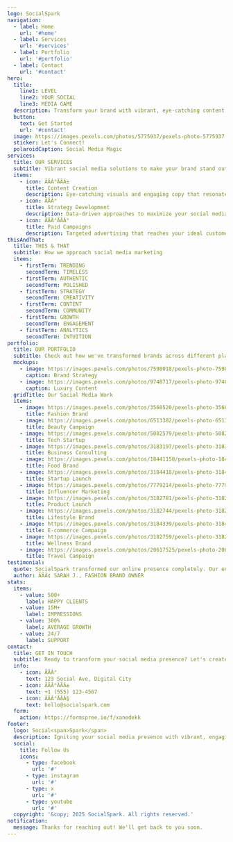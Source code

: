 ```yaml
---
logo: SocialSpark
navigation:
  - label: Home
    url: '#home'
  - label: Services
    url: '#services'
  - label: Portfolio
    url: '#portfolio'
  - label: Contact
    url: '#contact'
hero:
  title:
    line1: LEVEL
    line2: YOUR SOCIAL
    line3: MEDIA GAME
  description: Transform your brand with vibrant, eye-catching content that connects, engages, and converts your audience into loyal fans.
  button:
    text: Get Started
    url: '#contact'
  image: https://images.pexels.com/photos/5775937/pexels-photo-5775937.jpeg?auto=compress&cs=tinysrgb&w=1260&h=750&dpr=2
  sticker: Let's Connect!
  polaroidCaption: Social Media Magic
services:
  title: OUR SERVICES
  subtitle: Vibrant social media solutions to make your brand stand out from the crowd
  items:
    - icon: ÃÃÂ°ÃÃÂ±
      title: Content Creation
      description: Eye-catching visuals and engaging copy that resonates with your audience and reflects your brand's unique personality.
    - icon: ÃÃÂ°
      title: Strategy Development
      description: Data-driven approaches to maximize your social media ROI with customized plans that align with your goals.
    - icon: ÃÃÂ°ÃÃÂ°
      title: Paid Campaigns
      description: Targeted advertising that reaches your ideal customers with creative that converts scrollers into buyers.
thisAndThat:
  title: THIS & THAT
  subtitle: How we approach social media marketing
  items:
    - firstTerm: TRENDING
      secondTerm: TIMELESS
    - firstTerm: AUTHENTIC
      secondTerm: POLISHED
    - firstTerm: STRATEGY
      secondTerm: CREATIVITY
    - firstTerm: CONTENT
      secondTerm: COMMUNITY
    - firstTerm: GROWTH
      secondTerm: ENGAGEMENT
    - firstTerm: ANALYTICS
      secondTerm: INTUITION
portfolio:
  title: OUR PORTFOLIO
  subtitle: Check out how we've transformed brands across different platforms
  mockups:
    - image: https://images.pexels.com/photos/7598018/pexels-photo-7598018.jpeg?auto=compress&cs=tinysrgb&w=1260&h=750&dpr=2
      caption: Brand Strategy
    - image: https://images.pexels.com/photos/9748717/pexels-photo-9748717.jpeg?auto=compress&cs=tinysrgb&w=1260&h=750&dpr=2
      caption: Luxury Content
  gridTitle: Our Social Media Work
  items:
    - image: https://images.pexels.com/photos/3568520/pexels-photo-3568520.jpeg?auto=compress&cs=tinysrgb&w=1260&h=750&dpr=2
      title: Fashion Brand
    - image: https://images.pexels.com/photos/6513382/pexels-photo-6513382.jpeg?auto=compress&cs=tinysrgb&w=1260&h=750&dpr=2
      title: Beauty Campaign
    - image: https://images.pexels.com/photos/5082579/pexels-photo-5082579.jpeg?auto=compress&cs=tinysrgb&w=1260&h=750&dpr=2
      title: Tech Startup
    - image: https://images.pexels.com/photos/3183197/pexels-photo-3183197.jpeg?auto=compress&cs=tinysrgb&w=1260&h=750&dpr=2
      title: Business Consulting
    - image: https://images.pexels.com/photos/18441150/pexels-photo-18441150/free-photo-of-illuminated-sign-on-building-facade-at-night.jpeg?auto=compress&cs=tinysrgb&w=1260&h=750&dpr=2
      title: Food Brand
    - image: https://images.pexels.com/photos/3184418/pexels-photo-3184418.jpeg?auto=compress&cs=tinysrgb&w=1260&h=750&dpr=2
      title: Startup Launch
    - image: https://images.pexels.com/photos/7779214/pexels-photo-7779214.jpeg?auto=compress&cs=tinysrgb&w=1260&h=750&dpr=2
      title: Influencer Marketing
    - image: https://images.pexels.com/photos/3182781/pexels-photo-3182781.jpeg?auto=compress&cs=tinysrgb&w=1260&h=750&dpr=2
      title: Product Launch
    - image: https://images.pexels.com/photos/3182744/pexels-photo-3182744.jpeg?auto=compress&cs=tinysrgb&w=1260&h=750&dpr=2
      title: Lifestyle Brand
    - image: https://images.pexels.com/photos/3184339/pexels-photo-3184339.jpeg?auto=compress&cs=tinysrgb&w=1260&h=750&dpr=2
      title: E-commerce Campaign
    - image: https://images.pexels.com/photos/3182759/pexels-photo-3182759.jpeg?auto=compress&cs=tinysrgb&w=1260&h=750&dpr=2
      title: Wellness Brand
    - image: https://images.pexels.com/photos/20617525/pexels-photo-20617525/free-photo-of-skiers-going-down-a-marked-trail.jpeg?auto=compress&cs=tinysrgb&w=1260&h=750&dpr=2
      title: Travel Campaign
testimonial:
  quote: SocialSpark transformed our online presence completely. Our engagement is up 300% and we're seeing real business results!
  author: ÃÃÂ¢ SARAH J., FASHION BRAND OWNER
stats:
  items:
    - value: 500+
      label: HAPPY CLIENTS
    - value: 15M+
      label: IMPRESSIONS
    - value: 300%
      label: AVERAGE GROWTH
    - value: 24/7
      label: SUPPORT
contact:
  title: GET IN TOUCH
  subtitle: Ready to transform your social media presence? Let's create something amazing together!
  info:
    - icon: ÃÃÂ°
      text: 123 Social Ave, Digital City
    - icon: ÃÃÂ°ÃÃÂ±
      text: +1 (555) 123-4567
    - icon: ÃÃÂ°ÃÃÂ§
      text: hello@socialspark.com
  form:
    action: https://formspree.io/f/xanedekk
footer:
  logo: Social<span>Spark</span>
  description: Igniting your social media presence with vibrant, engaging content that stands out.
  social:
    title: Follow Us
    icons:
      - type: facebook
        url: '#'
      - type: instagram
        url: '#'
      - type: x
        url: '#'
      - type: youtube
        url: '#'
  copyright: '&copy; 2025 SocialSpark. All rights reserved.'
notification:
  message: Thanks for reaching out! We'll get back to you soon.
---
```



